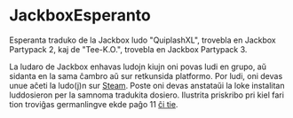 # JackboxEsperanto
Esperanta traduko de la Jackbox ludo "QuiplashXL", trovebla en Jackbox Partypack 2, kaj de "Tee-K.O.", trovebla en Jackbox Partypack 3.

La ludaro de Jackbox enhavas ludojn kiujn oni povas ludi en grupo, aŭ sidanta en la sama ĉambro aŭ sur retkunsida platformo. 
Por ludi, oni devas unue aĉeti la ludo(j)n sur [Steam](https://store.steampowered.com/app/331670/The_Jackbox_Party_Pack/). Poste oni devas anstataŭi la loke instalitan luddosieron per la samnoma tradukita dosiero. Ilustrita priskribo pri kiel fari tion troviĝas germanlingve ekde paĝo 11 [ĉi tie](https://docs.google.com/document/d/1YnEnv3pKmNMpVxminEAXpk0qk3OPK4wpWUheXCFais8/edit#heading=h.3dy6vkm "Instalinstrukcioj ĉe GoogleDocs").
